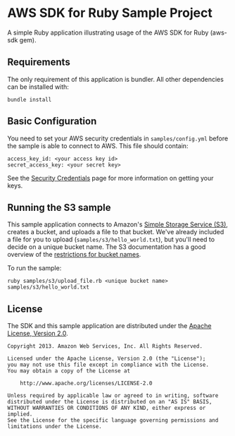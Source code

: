# AWS SDK for Ruby Sample Project

A simple Ruby application illustrating usage of the AWS SDK for Ruby (aws-sdk gem).

## Requirements

The only requirement of this application is bundler. All other dependencies can be installed with:
    
    bundle install

## Basic Configuration

You need to set your AWS security credentials in `samples/config.yml` before the sample
is able to connect to AWS. This file should contain:

    access_key_id: <your access key id>
    secret_access_key: <your secret key>

See the [Security Credentials](http://aws.amazon.com/security-credentials) page
for more information on getting your keys.

## Running the S3 sample

This sample application connects to Amazon's [Simple Storage Service (S3)](http://aws.amazon.com/s3),
creates a bucket, and uploads a file to that bucket. We've already included a
file for you to upload (`samples/s3/hello_world.txt`), but you'll need to decide on a
unique bucket name. The S3 documentation has a good overview of the
[restrictions for bucket names](http://docs.aws.amazon.com/AmazonS3/latest/dev/BucketRestrictions.html).

To run the sample:

    ruby samples/s3/upload_file.rb <unique bucket name> samples/s3/hello_world.txt

## License

The SDK and this sample application are distributed under the
[Apache License, Version 2.0](http://www.apache.org/licenses/LICENSE-2.0).

```no-highlight
Copyright 2013. Amazon Web Services, Inc. All Rights Reserved.

Licensed under the Apache License, Version 2.0 (the "License");
you may not use this file except in compliance with the License.
You may obtain a copy of the License at

    http://www.apache.org/licenses/LICENSE-2.0

Unless required by applicable law or agreed to in writing, software
distributed under the License is distributed on an "AS IS" BASIS,
WITHOUT WARRANTIES OR CONDITIONS OF ANY KIND, either express or implied.
See the License for the specific language governing permissions and
limitations under the License.
```

